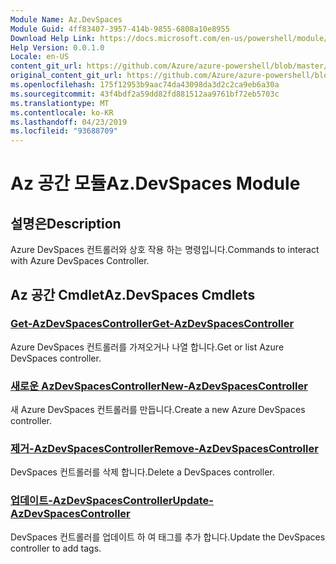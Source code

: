 ```yaml
---
Module Name: Az.DevSpaces
Module Guid: 4ff83407-3957-414b-9855-6808a10e8955
Download Help Link: https://docs.microsoft.com/en-us/powershell/module/az.devspaces
Help Version: 0.0.1.0
Locale: en-US
content_git_url: https://github.com/Azure/azure-powershell/blob/master/src/DevSpaces/DevSpaces/help/Az.DevSpaces.md
original_content_git_url: https://github.com/Azure/azure-powershell/blob/master/src/DevSpaces/DevSpaces/help/Az.DevSpaces.md
ms.openlocfilehash: 175f12953b9aac74da43098da3d2c2ca9eb6a30a
ms.sourcegitcommit: 43f4bdf2a59dd82fd881512aa9761bf72eb5703c
ms.translationtype: MT
ms.contentlocale: ko-KR
ms.lasthandoff: 04/23/2019
ms.locfileid: "93688709"
---
```

# <span data-ttu-id="c23f3-101">Az 공간 모듈</span><span class="sxs-lookup"><span data-stu-id="c23f3-101">Az.DevSpaces Module</span></span>
## <span data-ttu-id="c23f3-102">설명은</span><span class="sxs-lookup"><span data-stu-id="c23f3-102">Description</span></span>
<span data-ttu-id="c23f3-103">Azure DevSpaces 컨트롤러와 상호 작용 하는 명령입니다.</span><span class="sxs-lookup"><span data-stu-id="c23f3-103">Commands to interact with Azure DevSpaces Controller.</span></span>

## <span data-ttu-id="c23f3-104">Az 공간 Cmdlet</span><span class="sxs-lookup"><span data-stu-id="c23f3-104">Az.DevSpaces Cmdlets</span></span>
### [<span data-ttu-id="c23f3-105">Get-AzDevSpacesController</span><span class="sxs-lookup"><span data-stu-id="c23f3-105">Get-AzDevSpacesController</span></span>](Get-AzDevSpacesController.md)
<span data-ttu-id="c23f3-106">Azure DevSpaces 컨트롤러를 가져오거나 나열 합니다.</span><span class="sxs-lookup"><span data-stu-id="c23f3-106">Get or list Azure DevSpaces controller.</span></span>

### [<span data-ttu-id="c23f3-107">새로운 AzDevSpacesController</span><span class="sxs-lookup"><span data-stu-id="c23f3-107">New-AzDevSpacesController</span></span>](New-AzDevSpacesController.md)
<span data-ttu-id="c23f3-108">새 Azure DevSpaces 컨트롤러를 만듭니다.</span><span class="sxs-lookup"><span data-stu-id="c23f3-108">Create a new Azure DevSpaces controller.</span></span>

### [<span data-ttu-id="c23f3-109">제거-AzDevSpacesController</span><span class="sxs-lookup"><span data-stu-id="c23f3-109">Remove-AzDevSpacesController</span></span>](Remove-AzDevSpacesController.md)
<span data-ttu-id="c23f3-110">DevSpaces 컨트롤러를 삭제 합니다.</span><span class="sxs-lookup"><span data-stu-id="c23f3-110">Delete a DevSpaces controller.</span></span>

### [<span data-ttu-id="c23f3-111">업데이트-AzDevSpacesController</span><span class="sxs-lookup"><span data-stu-id="c23f3-111">Update-AzDevSpacesController</span></span>](Update-AzDevSpacesController.md)
<span data-ttu-id="c23f3-112">DevSpaces 컨트롤러를 업데이트 하 여 태그를 추가 합니다.</span><span class="sxs-lookup"><span data-stu-id="c23f3-112">Update the DevSpaces controller to add tags.</span></span> 

